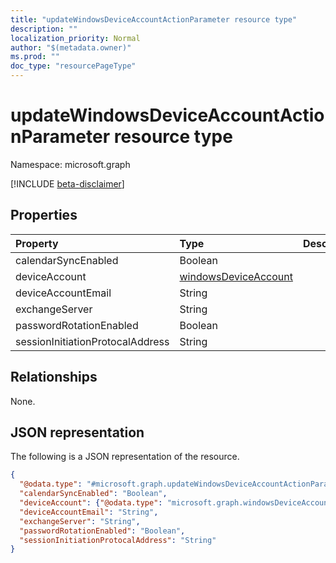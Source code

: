 ```yaml
---
title: "updateWindowsDeviceAccountActionParameter resource type"
description: ""
localization_priority: Normal
author: "$(metadata.owner)"
ms.prod: ""
doc_type: "resourcePageType"
---
```


# updateWindowsDeviceAccountActionParameter resource type

Namespace: microsoft.graph

[!INCLUDE [beta-disclaimer](../../includes/beta-disclaimer.md)]

## Properties

| Property                         | Type                                                         | Description |
| :------------------------------- | :----------------------------------------------------------- | :---------- |
| calendarSyncEnabled              | Boolean                                                      |             |
| deviceAccount                    | [windowsDeviceAccount](../resources/windowsdeviceaccount.md) |             |
| deviceAccountEmail               | String                                                       |             |
| exchangeServer                   | String                                                       |             |
| passwordRotationEnabled          | Boolean                                                      |             |
| sessionInitiationProtocalAddress | String                                                       |             |

## Relationships

None.

## JSON representation

The following is a JSON representation of the resource.

<!-- {
  "blockType": "resource",
  "@odata.type": "microsoft.graph.updateWindowsDeviceAccountActionParameter",
}
-->

```json
{
  "@odata.type": "#microsoft.graph.updateWindowsDeviceAccountActionParameter",
  "calendarSyncEnabled": "Boolean",
  "deviceAccount": {"@odata.type": "microsoft.graph.windowsDeviceAccount"},
  "deviceAccountEmail": "String",
  "exchangeServer": "String",
  "passwordRotationEnabled": "Boolean",
  "sessionInitiationProtocalAddress": "String"
}
```